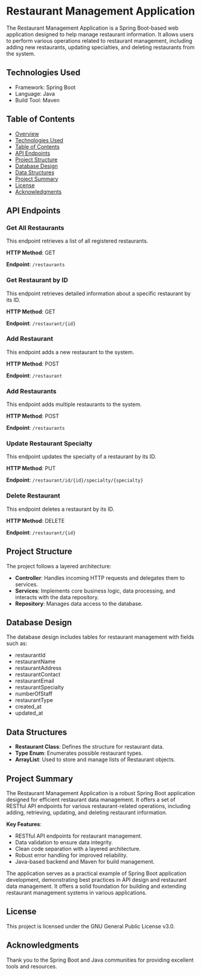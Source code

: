 # Restaurant Management Application

The Restaurant Management Application is a Spring Boot-based web application designed to help manage restaurant information. It allows users to perform various operations related to restaurant management, including adding new restaurants, updating specialties, and deleting restaurants from the system.

## Technologies Used

- Framework: Spring Boot
- Language: Java
- Build Tool: Maven

## Table of Contents

- [Overview](#overview)
- [Technologies Used](#technologies-used)
- [Table of Contents](#table-of-contents)
- [API Endpoints](#api-endpoints)
- [Project Structure](#project-structure)
- [Database Design](#database-design)
- [Data Structures](#data-structures)
- [Project Summary](#project-summary)
- [License](#license)
- [Acknowledgments](#acknowledgments)

## API Endpoints

### Get All Restaurants

This endpoint retrieves a list of all registered restaurants.

**HTTP Method**: GET

**Endpoint**: `/restaurants`

### Get Restaurant by ID

This endpoint retrieves detailed information about a specific restaurant by its ID.

**HTTP Method**: GET

**Endpoint**: `/restaurant/{id}`

### Add Restaurant

This endpoint adds a new restaurant to the system.

**HTTP Method**: POST

**Endpoint**: `/restaurant`

### Add Restaurants

This endpoint adds multiple restaurants to the system.

**HTTP Method**: POST

**Endpoint**: `/restaurants`

### Update Restaurant Specialty

This endpoint updates the specialty of a restaurant by its ID.

**HTTP Method**: PUT

**Endpoint**: `/restaurant/id/{id}/specialty/{specialty}`

### Delete Restaurant

This endpoint deletes a restaurant by its ID.

**HTTP Method**: DELETE

**Endpoint**: `/restaurant/{id}`

## Project Structure

The project follows a layered architecture:

- **Controller**: Handles incoming HTTP requests and delegates them to services.
- **Services**: Implements core business logic, data processing, and interacts with the data repository.
- **Repository**: Manages data access to the database.

## Database Design

The database design includes tables for restaurant management with fields such as:

- restaurantId
- restaurantName
- restaurantAddress
- restaurantContact
- restaurantEmail
- restaurantSpecialty
- numberOfStaff
- restaurantType
- created_at
- updated_at

## Data Structures

- **Restaurant Class**: Defines the structure for restaurant data.
- **Type Enum**: Enumerates possible restaurant types.
- **ArrayList**: Used to store and manage lists of Restaurant objects.

## Project Summary

The Restaurant Management Application is a robust Spring Boot application designed for efficient restaurant data management. It offers a set of RESTful API endpoints for various restaurant-related operations, including adding, retrieving, updating, and deleting restaurant information.

**Key Features**:

- RESTful API endpoints for restaurant management.
- Data validation to ensure data integrity.
- Clean code separation with a layered architecture.
- Robust error handling for improved reliability.
- Java-based backend and Maven for build management.

The application serves as a practical example of Spring Boot application development, demonstrating best practices in API design and restaurant data management. It offers a solid foundation for building and extending restaurant management systems in various applications.

## License

This project is licensed under the GNU General Public License v3.0.

## Acknowledgments

Thank you to the Spring Boot and Java communities for providing excellent tools and resources.
